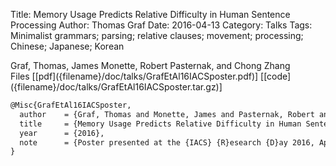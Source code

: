 Title: Memory Usage Predicts Relative Difficulty in Human Sentence Processing
Author: Thomas Graf
Date: 2016-04-13
Category: Talks
Tags: Minimalist grammars; parsing; relative clauses; movement; processing; Chinese; Japanese; Korean

<div markdown class="authors">
Graf, Thomas, James Monette, Robert Pasternak, and Chong Zhang
</div>

<div markdown class="files">
<span id="files-title">Files</span>
[[pdf]({filename}/doc/talks/GrafEtAl16IACSposter.pdf)]
[[code]({filename}/doc/talks/GrafEtAl16IACSposter.tar.gz)]
</div>

~~~latex
@Misc{GrafEtAl16IACSposter,
  author    = {Graf, Thomas and Monette, James and Pasternak, Robert and Zhang, Chong},
  title     = {Memory Usage Predicts Relative Difficulty in Human Sentence Processing},
  year      = {2016},
  note      = {Poster presented at the {IACS} {R}esearch {D}ay 2016, April 13, IACS, Stony Brook University, Stony Brook, NY}
}
~~~
